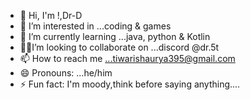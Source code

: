 - 👋 Hi, I'm  !,Dr-D 
- 👀 I’m interested in ...coding & games
- 🌱 I’m currently learning ...java, python & Kotlin
- 🙋‍♂️I’m looking to collaborate on ...discord @dr.5t
- 📫 How to reach me ...tiwarishaurya395@gmail.com
- 😄 Pronouns: ...he/him
- ⚡ Fun fact: I'm moody,think before saying anything....

<!---
!,Dr-D/!,Dr-D is a ✨ special ✨ repository because its `README.md` (this file) appears on your GitHub profile.
You can click the Preview link to take a look at your changes.
--->
